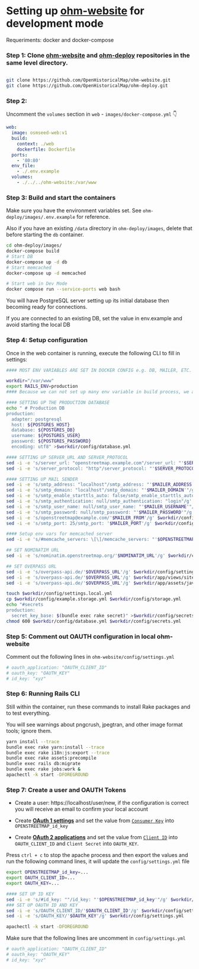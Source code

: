 # Setting up [ohm-website](https://github.com/OpenHistoricalMap/ohm-website) for development mode

Requeriments: docker and docker-compose 

### Step 1: Clone [ohm-website](https://github.com/OpenHistoricalMap/ohm-website) and [ohm-deploy](https://github.com/OpenHistoricalMap/ohm-deploy/) repositories in the same level directory.

```sh

git clone https://github.com/OpenHistoricalMap/ohm-website.git
git clone https://github.com/OpenHistoricalMap/ohm-deploy.git

```

### Step 2:

Uncomment the `volumes` section in `web` - `images/docker-compose.yml` 👇

```yaml
web:
  image: osmseed-web:v1
  build:
    context: ./web
    dockerfile: Dockerfile
  ports:
    - '80:80'
  env_file:
    - ./.env.example
  volumes:
    - ./../../ohm-website:/var/www
```

### Step 3: Build and start the containers

Make sure you have the environment variables set. See `ohm-deploy/images/.env.example` for reference.

Also if you have an existing `/data` directory in `ohm-deploy/images`, delete that before starting the `db` container.

```sh
cd ohm-deploy/images/
docker-compose build
# Start DB 
docker-compose up -d db
# Start memcached
docker-compose up -d memcached

# Start web in Dev Mode
docker compose run --service-ports web bash

```

You will have PostgreSQL server setting up its initial database then becoming ready for connections.

If you are connected to an existing DB, set the value in env.example and avoid starting the local DB

### Step 4: Setup configuration

Once in the web container is running, execute the following CLI to fill in settings:

```sh
#### MOST ENV VARIABLES ARE SET IN DOCKER CONFIG e.g. DB, MAILER, ETC.

workdir="/var/www"
export RAILS_ENV=production
#### Because we can not set up many env variable in build process, we are going to process here!

#### SETTING UP THE PRODUCTION DATABASE
echo " # Production DB
production:
  adapter: postgresql
  host: ${POSTGRES_HOST}
  database: ${POSTGRES_DB}
  username: ${POSTGRES_USER}
  password: ${POSTGRES_PASSWORD}
  encoding: utf8" >$workdir/config/database.yml

#### SETTING UP SERVER_URL AND SERVER_PROTOCOL
sed -i -e 's/server_url: "openstreetmap.example.com"/server_url: "'$SERVER_URL'"/g' $workdir/config/settings.yml
sed -i -e 's/server_protocol: "http"/server_protocol: "'$SERVER_PROTOCOL'"/g' $workdir/config/settings.yml

#### SETTING UP MAIL SENDER
sed -i -e 's/smtp_address: "localhost"/smtp_address: "'$MAILER_ADDRESS'"/g' $workdir/config/settings.yml
sed -i -e 's/smtp_domain: "localhost"/smtp_domain: "'$MAILER_DOMAIN'"/g' $workdir/config/settings.yml
sed -i -e 's/smtp_enable_starttls_auto: false/smtp_enable_starttls_auto: true/g' $workdir/config/settings.yml
sed -i -e 's/smtp_authentication: null/smtp_authentication: "login"/g' $workdir/config/settings.yml
sed -i -e 's/smtp_user_name: null/smtp_user_name: "'$MAILER_USERNAME'"/g' $workdir/config/settings.yml
sed -i -e 's/smtp_password: null/smtp_password: "'$MAILER_PASSWORD'"/g' $workdir/config/settings.yml
sed -i -e 's/openstreetmap@example.com/'$MAILER_FROM'/g' $workdir/config/settings.yml
sed -i -e 's/smtp_port: 25/smtp_port: '$MAILER_PORT'/g' $workdir/config/settings.yml

#### Setup env vars for memcached server
sed -i -e 's/#memcache_servers: \[\]/memcache_servers: "'$OPENSTREETMAP_memcache_servers'"/g' $workdir/config/settings.yml

## SET NOMINATIM URL
sed -i -e 's/nominatim.openstreetmap.org/'$NOMINATIM_URL'/g' $workdir/config/settings.yml

## SET OVERPASS URL
sed -i -e 's/overpass-api.de/'$OVERPASS_URL'/g' $workdir/config/settings.yml
sed -i -e 's/overpass-api.de/'$OVERPASS_URL'/g' $workdir/app/views/site/export.html.erb
sed -i -e 's/overpass-api.de/'$OVERPASS_URL'/g' $workdir/app/assets/javascripts/index/export.js

touch $workdir/config/settings.local.yml
cp $workdir/config/example.storage.yml $workdir/config/storage.yml
echo "#secrets
production:
  secret_key_base: $(bundle exec rake secret)" >$workdir/config/secrets.yml 
chmod 600 $workdir/config/database.yml $workdir/config/secrets.yml


```

### Step 5: Comment out OAUTH configuration in local ohm-website

Comment out the following lines in `ohm-website/config/settings.yml`

```yml
# oauth_application: "OAUTH_CLIENT_ID"
# oauth_key: "OAUTH_KEY"
# id_key: "xyz"
```

### Step 6: Running Rails CLI

Still within the container, run these commands to install Rake packages and to test everything.

You will see warnings about pngcrush, jpegtran, and other image format tools; ignore them.

```sh
yarn install --trace
bundle exec rake yarn:install --trace
bundle exec rake i18n:js:export --trace
bundle exec rake assets:precompile
bundle exec rails db:migrate
bundle exec rake jobs:work &
apachectl -k start -DFOREGROUND
```

### Step 7: Create a user and OAUTH Tokens

- Create a user: https://localhost/user/new, if the configuration is correct you will receive an email to confirm your local account

- Create [**OAuth 1 settings**](https://user-images.githubusercontent.com/1152236/200726786-648fa334-9993-46e2-bff1-ae76f279a638.png) and set the value from [`Consumer Key`](https://user-images.githubusercontent.com/1152236/200725897-739a2b7c-03cb-4064-accf-58f21e191d6d.png) into `OPENSTREETMAP_id_key`


- Create [**OAuth 2 applications**](https://user-images.githubusercontent.com/1152236/200727159-cf44055e-98c6-4beb-9285-dab467b3ff90.png) and set the value from [`Client ID`](https://user-images.githubusercontent.com/1152236/200727284-679e070d-dee6-4118-a9f4-2bd72ed527f9.png) into `OAUTH_CLIENT_ID` and `Client Secret` into `OAUTH_KEY`.

Press `ctrl + c` to stop the apache process and then export the values and run the following command lines, it will update the `config/settings.yml` file


```sh
export OPENSTREETMAP_id_key=...
export OAUTH_CLIENT_ID=...
export OAUTH_KEY=...

#### SET UP ID KEY
sed -i -e 's/#id_key: ""/id_key: "'$OPENSTREETMAP_id_key'"/g' $workdir/config/settings.yml
### SET UP OAUTH ID AND KEY
sed -i -e 's/OAUTH_CLIENT_ID/'$OAUTH_CLIENT_ID'/g' $workdir/config/settings.yml
sed -i -e 's/OAUTH_KEY/'$OAUTH_KEY'/g' $workdir/config/settings.yml

apachectl -k start -DFOREGROUND
```

Make sure that the following lines are uncomment in `config/settings.yml` 

```yml
# oauth_application: "OAUTH_CLIENT_ID"
# oauth_key: "OAUTH_KEY"
# id_key: "xyz"
```